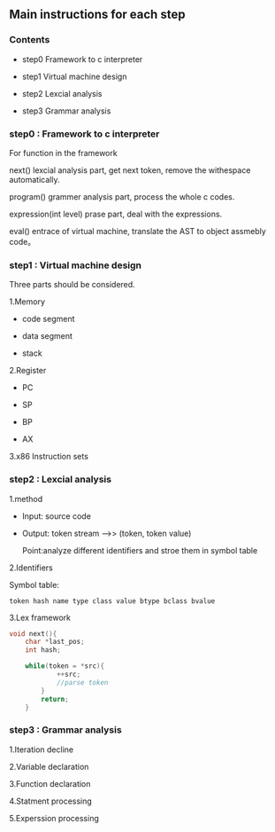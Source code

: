 ## Main instructions for each step

### Contents

* step0 Framework to c interpreter

* step1 Virtual machine design

* step2 Lexcial analysis

* step3 Grammar analysis



### step0 : Framework to c interpreter

For function in the framework

next() lexcial analysis part, get next token, remove the withespace automatically.

program() grammer analysis part, process the whole c codes.

expression(int level) prase part, deal with the expressions.

eval() entrace of virtual machine, translate the AST to object assmebly code。



### step1 : Virtual machine design

Three parts should be considered.

1.Memory

* code segment

* data segment

* stack

2.Register

* PC

* SP

* BP

* AX

3.x86 Instruction sets



### step2 : Lexcial analysis

1.method

* Input: source code

* Output: token stream -->> (token, token value)

    Point:analyze different identifiers and stroe them in symbol table

2.Identifiers

Symbol table:

`token hash name type class value btype bclass bvalue`

3.Lex framework

```c
void next(){
    char *last_pos;
    int hash;

    while(token = *src){
            ++src;
            //parse token
        }
        return;
    }
```

### step3 : Grammar analysis

1.Iteration decline

2.Variable declaration

3.Function declaration

4.Statment processing

5.Experssion processing


